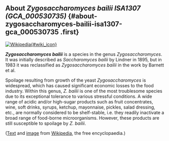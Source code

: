 About *Zygosaccharomyces bailii ISA1307 (GCA\_000530735)* {#about-zygosaccharomyces-bailii-isa1307-gca_000530735 .first}
---------------------------------------------------------

[![Wikipedia](/img/wikipedia_logo_v2_en.png){#wiki_icon}](http://en.wikipedia.org/wiki/Zygosaccharomyces_bailii)

***Zygosaccharomyces bailii*** is a species in the genus
*Zygosaccharomyces*. It was initially described as *Saccharomyces
bailii* by Lindner in 1895, but in 1983 it was reclassified as
*Zygosaccharomyces bailii* in the work by Barnett et al.

Spoilage resulting from growth of the yeast *Zygosaccharomyces* is
widespread, which has caused significant economic losses to the food
industry. Within this genus, *Z. bailii* is one of the most troublesome
species due to its exceptional tolerance to various stressful
conditions. A wide range of acidic and/or high-sugar products such as
fruit concentrates, wine, soft drinks, syrups, ketchup, mayonnaise,
pickles, salad dressing, etc., are normally considered to be
shelf-stable, i.e. they readily inactivate a broad range of food-borne
microorganisms. However, these products are still susceptible to
spoilage by *Z. bailii*.

([Text](http://en.wikipedia.org/wiki/Zygosaccharomyces_bailii) and
[image](https://commons.wikimedia.org/wiki/File:Zygosaccharomyces_bailii_cells.jpg)
from [Wikipedia](http://en.wikipedia.org/), the free encyclopaedia.)
